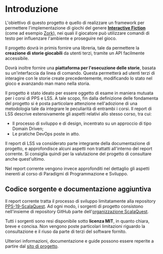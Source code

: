 # Introduzione

L'obiettivo di questo progetto è quello di realizzare un framework per
permettere l'implementazione di giochi del genere
**[Interactive Fiction](https://en.wikipedia.org/wiki/Interactive_fiction)**
(come ad esempio [Zork](https://en.wikipedia.org/wiki/Zork)), nei quali il
giocatore può utilizzare comandi di testo per influenzare l'ambiente e
proseguire nel gioco.

Il progetto dovrà in primis fornire una libreria, tale da permettere la
**creazione di storie giocabili** da utenti terzi, tramite un API facilmente
accessibile.

Dovrà inoltre fornire una **piattaforma per l'esecuzione delle storie**, basata
su un'interfaccia da linea di comando. Questa permetterà ad utenti terzi di
interagire con le storie create precedentemente, modificando lo stato nel gioco
e avanzando man mano nella storia.

Il progetto è stato ideato per essere oggetto di esame in maniera mutuata per i
corsi di PPS e LSS. A tale scopo, fin dalla definizione delle fondamenta del
progetto si è posta particolare attenzione nell'adozione di una metodologia tale
da integrare le peculiarità di entrambi i corsi. Il report di LSS descrive
estensivamente gli aspetti relativi allo stesso corso, tra cui:

- Il processo di sviluppo e di design, incentrato su un approccio di tipo Domain
  Driven;
- Le pratiche DevOps poste in atto.

Il report di LSS va considerato parte integrante della documentazione di
progetto, e approfondisce alcuni aspetti non trattatti all'interno del report
corrente. Si consiglia quindi per la valutazione del progetto di consultare
anche quest'ultimo.

Nel report corrente vengono invece approfonditi nel dettaglio gli aspetti
inerenti al corso di Paradigmi di Programmazione e Sviluppo.

## Codice sorgente e documentazione aggiuntiva

Il report corrente tratta il processo di sviluppo limitatamente alla repository
[PPS-19-ScalaQuest](https://github.com/scalaquest/PPS-19-ScalaQuest). Ad ogni
modo, i sorgenti di progetto consistono nell'insieme di repository GitHub parte
dell'[organizzazione ScalaQuest](https://github.com/scalaquest).

Tutti i sorgenti sono resi disponibile sotto **licenza MIT**, in quanto chiara,
breve e concisa. Non vengono poste particolari limitazioni riguardo la
consultazione e il riuso da parte di terzi del software fornito.

Ulteriori informazioni, documentazione e guide possono essere reperite a partire
dal [sito di progetto](https://scalaquest.github.io/PPS-19-ScalaQuest).
